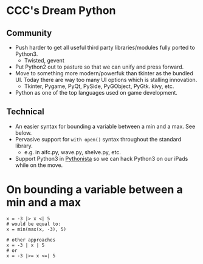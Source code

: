 CCC's Dream Python
==================

Community
---------

* Push harder to get all useful third party libraries/modules fully ported to Python3.
    * Twisted, gevent
* Put Python2 out to pasture so that we can unify and press forward.
* Move to something more modern/powerfuk than tkinter as the bundled UI.  Today there are way too many UI options which is stalling innovation.
    * Tkinter, Pygame, PyQt, PySide, PyGObject, PyGtk. kivy, etc.
* Python as one of the top languages used on game development.

Technical
---------

* An easier syntax for bounding a variable between a min and a max.  See below.
* Pervasive support for `with open()` syntax throughout the standard library.
    * e.g. in aifc.py, wave.py, shelve.py, etc.
* Support Python3 in [Pythonista](http://www.omz-software.com/pythonista/index.html) so we can hack Python3 on our iPads while on the move. 

On bounding a variable between a min and a max
==============================================

```
x = -3 |> x <| 5
# would be equal to:
x = min(max(x, -3), 5)

# other approaches
x = -3 | x | 5
# or
x = -3 |>= x <=| 5
```
